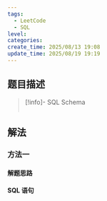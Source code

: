 ```yaml
---
tags:
  - LeetCode
  - SQL
level: 
categories: 
create_time: 2025/08/13 19:08
update_time: 2025/08/19 19:19
---
```


## 题目描述

> [!info]- SQL Schema
>
> ```sql
> 
> ```

## 解法

### 方法一

#### 解题思路

#### SQL 语句
